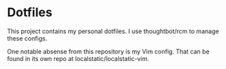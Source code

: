 Dotfiles
========

This project contains my personal dotfiles. I use thoughtbot/rcm to manage these configs.

One notable absense from this repository is my Vim config. That can be found in its own repo at localstatic/localstatic-vim.

